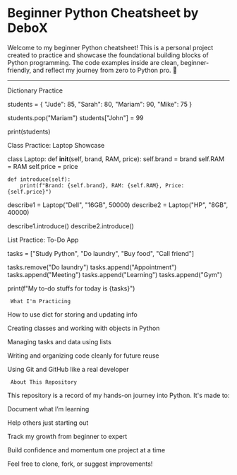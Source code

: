#  Beginner Python Cheatsheet by DeboX

Welcome to my beginner Python cheatsheet! This is a personal project created to practice and showcase the foundational building blocks of Python programming. The code examples inside are clean, beginner-friendly, and reflect my journey from zero to Python pro. 🚀

---

  Dictionary Practice


students = {
    "Jude": 85,
    "Sarah": 80,
    "Mariam": 90,
    "Mike": 75
}

students.pop("Mariam")
students["John"] = 99

print(students)




 Class Practice: Laptop Showcase

class Laptop:
    def __init__(self, brand, RAM, price):
        self.brand = brand
        self.RAM = RAM
        self.price = price

    def introduce(self):
        print(f"Brand: {self.brand}, RAM: {self.RAM}, Price: {self.price}")

describe1 = Laptop("Dell", "16GB", 50000)
describe2 = Laptop("HP", "8GB", 40000)

describe1.introduce()
describe2.introduce()



   List Practice: To-Do App

tasks = ["Study Python", "Do laundry", "Buy food", "Call friend"]

tasks.remove("Do laundry")
tasks.append("Appointment")
tasks.append("Meeting")
tasks.append("Learning")
tasks.append("Gym")

print(f"My to-do stuffs for today is {tasks}")



     What I'm Practicing
How to use dict for storing and updating info

Creating classes and working with objects in Python

Managing tasks and data using lists

Writing and organizing code cleanly for future reuse

Using Git and GitHub like a real developer

     About This Repository
This repository is a record of my hands-on journey into Python. It's made to:

Document what I’m learning

Help others just starting out

Track my growth from beginner to expert

Build confidence and momentum one project at a time

Feel free to clone, fork, or suggest improvements!
